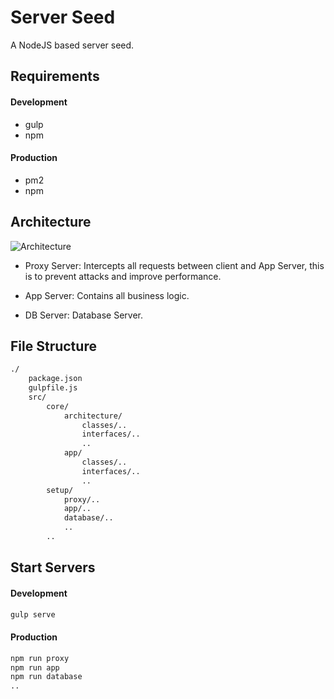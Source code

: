 Server Seed
===========

A NodeJS based server seed.

## Requirements

#### Development
- gulp
- npm

#### Production
- pm2
- npm


## Architecture

![Architecture](docs/architecture.png)

- Proxy Server: Intercepts all requests between client and App Server, this is to prevent attacks and improve performance.

- App Server: Contains all business logic.

- DB Server: Database Server.


## File Structure

```bash
./
	package.json
	gulpfile.js
	src/
		core/
			architecture/
				classes/..
				interfaces/..
				..
			app/
				classes/..
				interfaces/..
				..
		setup/
			proxy/..
			app/..
			database/..
			..
		..
```

## Start Servers

#### Development
```bash
gulp serve
```

#### Production
```bash
npm run proxy
npm run app
npm run database
..
```

